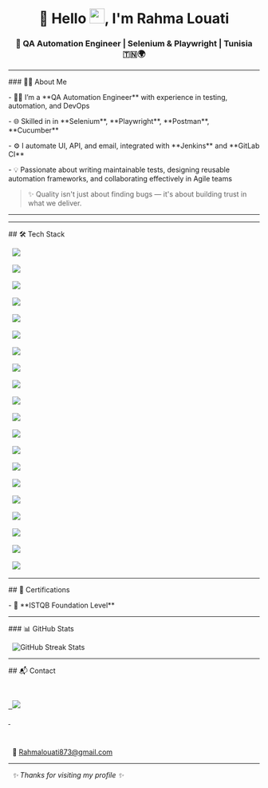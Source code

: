 <h1 align="center">🌸 Hello <img src="https://raw.githubusercontent.com/MartinHeinz/MartinHeinz/master/wave.gif" width="30px">, I'm Rahma Louati</h1>

<h3 align="center">🚀 QA Automation Engineer | Selenium & Playwright | Tunisia 🇹🇳🌍</h3>

---



\### 💁‍♀️ About Me



\- 👩‍💻 I’m a \*\*QA Automation Engineer\*\* with experience in testing, automation, and DevOps

\- 🌐 Skilled in in \*\*Selenium\*\*, \*\*Playwright\*\*, \*\*Postman\*\*, \*\*Cucumber\*\*

\- ⚙️ I automate UI, API, and email, integrated with \*\*Jenkins\*\* and \*\*GitLab CI\*\*

\- 💡 Passionate about writing maintainable tests, designing reusable automation frameworks, and collaborating effectively in Agile teams



> ✨ Quality isn't just about finding bugs — it's about building trust in what we deliver.





---

---



\## 🛠️ Tech Stack 



<p align="center">

&nbsp; <img src="https://img.shields.io/badge/Testing-Playwright-informational?style=flat-square\&logo=playwright"/>

&nbsp; <img src="https://img.shields.io/badge/-Selenium-43B02A?style=flat-square\&logo=selenium"/>

&nbsp; <img src="https://img.shields.io/badge/-Cypress-17202C?style=flat-square\&logo=cypress"/>

&nbsp; <img src="https://img.shields.io/badge/-Postman-FF6C37?style=flat-square\&logo=postman"/>

&nbsp; <img src="https://img.shields.io/badge/-Robot\_Framework-000000?style=flat-square"/>

</p>



<p align="center">

&nbsp; <img src="https://img.shields.io/badge/Languages-Python-blue?style=flat-square\&logo=python"/>

&nbsp; <img src="https://img.shields.io/badge/-JavaScript-F7DF1E?style=flat-square\&logo=javascript\&logoColor=black"/>

&nbsp; <img src="https://img.shields.io/badge/-TypeScript-3178C6?style=flat-square\&logo=typescript"/>

&nbsp; <img src="https://img.shields.io/badge/-Java-007396?style=flat-square\&logo=java"/>

&nbsp; <img src="https://img.shields.io/badge/-SQL-4479A1?style=flat-square\&logo=mysql"/>

</p>



<p align="center">

&nbsp; <img src="https://img.shields.io/badge/Tools-Git-F05032?style=flat-square\&logo=git"/>

&nbsp; <img src="https://img.shields.io/badge/-GitHub-181717?style=flat-square\&logo=github"/>

&nbsp; <img src="https://img.shields.io/badge/-Azure\_DevOps-0078D7?style=flat-square\&logo=azuredevops"/>

&nbsp; <img src="https://img.shields.io/badge/-Jira-0052CC?style=flat-square\&logo=jira"/>

&nbsp; <img src="https://img.shields.io/badge/-Jenkins-D24939?style=flat-square\&logo=jenkins"/>

&nbsp; <img src="https://img.shields.io/badge/-VS\_Code-007ACC?style=flat-square\&logo=visualstudiocode"/>

</p>



<p align="center">

&nbsp; <img src="https://img.shields.io/badge/Methods-Agile-FCA121?style=flat-square"/>

&nbsp; <img src="https://img.shields.io/badge/-TDD-FF4081?style=flat-square"/>

&nbsp; <img src="https://img.shields.io/badge/-CI/CD-4CAF50?style=flat-square\&logo=gitlab"/>

&nbsp; <img src="https://img.shields.io/badge/-Page\_Object\_Model-607D8B?style=flat-square"/>

</p>



---



\## 📜 Certifications



\- 🏅 \*\*ISTQB Foundation Level\*\* 



---



\### 📊 GitHub Stats



<p align="center">

&nbsp; <img src="https://github-readme-streak-stats.herokuapp.com/?user=SalhiFayza\&theme=default" alt="GitHub Streak Stats"/>

</p>



---



\## 📬 Contact



<p align="center">

&nbsp; <a href="https://www.linkedin.com/in/rahma-louati/">

&nbsp;   <img src="https://img.shields.io/badge/LinkedIn-RahmaLouati-blue?style=flat\&logo=linkedin">

&nbsp; </a>

&nbsp; <br/>

&nbsp; 📩 <a href="mailto:Rahmalouati873@gmail.com">Rahmalouati873@gmail.com</a>

</p>



---



<p align="center">

&nbsp; <em> ✨ Thanks for visiting my profile ✨ </em>

</p>







